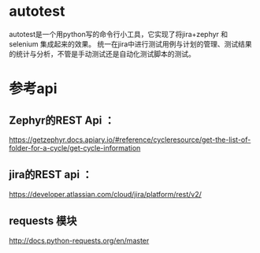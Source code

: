 # autotest
autotest是一个用python写的命令行小工具，它实现了将jira+zephyr 和 selenium 集成起来的效果。
统一在jira中进行测试用例与计划的管理、测试结果的统计与分析，不管是手动测试还是自动化测试脚本的测试。

# 参考api

## Zephyr的REST Api ：
https://getzephyr.docs.apiary.io/#reference/cycleresource/get-the-list-of-folder-for-a-cycle/get-cycle-information

## jira的REST api ：
https://developer.atlassian.com/cloud/jira/platform/rest/v2/


## requests 模块 
http://docs.python-requests.org/en/master
